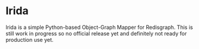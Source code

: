 # Irida

Irida is a simple Python-based Object-Graph Mapper for Redisgraph. This
is still work in progress so no official release yet and definitely not 
ready for production use yet. 